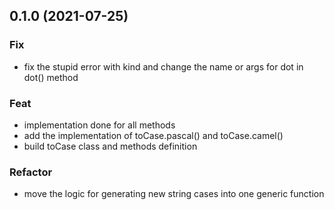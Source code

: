 ## 0.1.0 (2021-07-25)

### Fix

- fix the stupid error with kind and change the name or args for dot in dot() method

### Feat

- implementation done for all methods
- add the implementation of toCase.pascal() and toCase.camel()
- build toCase class and methods definition

### Refactor

- move the logic for generating new string cases into one generic function
